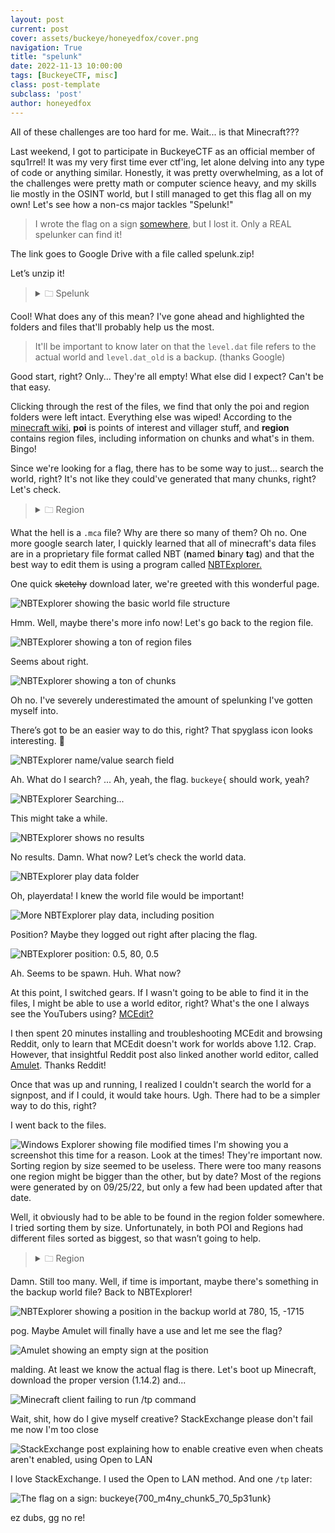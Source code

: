 ```yaml
---
layout: post
current: post
cover: assets/buckeye/honeyedfox/cover.png
navigation: True
title: "spelunk"
date: 2022-11-13 10:00:00
tags: [BuckeyeCTF, misc]
class: post-template
subclass: 'post'
author: honeyedfox
---
```


All of these challenges are too hard for me. Wait... is that Minecraft???

Last weekend, I got to participate in BuckeyeCTF as an official member of squ1rrel! It was my very first time ever ctf'ing, let alone delving into any type of code or anything similar. Honestly, it was pretty overwhelming, as a lot of the challenges were pretty math or computer science heavy, and my skills lie mostly in the OSINT world, but I still managed to get this flag all on my own! Let's see how a non-cs major tackles "Spelunk!"

> I wrote the flag on a sign [somewhere](https://drive.google.com/file/d/1R_YzJK7QXt7NZarjpXJKq-LwGX-_kQ7e/view), but I lost it. Only a REAL spelunker can find it!

The link goes to Google Drive with a file called spelunk.zip!

Let’s unzip it!

><details ><summary>🗀 Spelunk</summary>
><details ><summary>&emsp;⤷🗀 World</summary>
><div>&emsp;&emsp;&emsp;&emsp;⤷🗀 advancements</div>
><details><summary>&emsp;&emsp;&emsp;⤷🗀 <mark>data</mark></summary>
><div>&emsp;&emsp;&emsp;&emsp;&emsp;&emsp;⤷ no files found!</div>
></details>
><div>&emsp;&emsp;&emsp;&emsp;⤷🗀 datapacks</div>
><div>&emsp;&emsp;&emsp;&emsp;⤷🗀 DIM1</div>
><div>&emsp;&emsp;&emsp;&emsp;⤷🗀 DIM-1</div>
><details><summary>&emsp;&emsp;&emsp;⤷🗀 <mark>playerdata</mark></summary>
><div>&emsp;&emsp;&emsp;&emsp;&emsp;&emsp;⤷ no files found!</div>
></details>
><div>&emsp;&emsp;&emsp;&emsp;⤷🗀 poi</div>
><div>&emsp;&emsp;&emsp;&emsp;⤷🗀 region</div>
><div>&emsp;&emsp;&emsp;&emsp;⤷🗀 stats</div>
><div>&emsp;&emsp;&emsp;&emsp;⤷🖻 icon</div>
><div>&emsp;&emsp;&emsp;&emsp;⤷🗋 <mark>level.dat</mark></div>
><div>&emsp;&emsp;&emsp;&emsp;⤷🗋 level.dat_old</div>

Cool! What does any of this mean? I've gone ahead and highlighted the folders and files that'll probably help us the most.
> It'll be important to know later on that the
`level.dat` file refers to the actual world and `level.dat_old` is a backup. (thanks Google)


Good start, right? Only... They're all empty! What else did I expect? Can't be that easy.

Clicking through the rest of the files, we find that only the poi and region folders were left intact. Everything else was wiped!
According to the [minecraft wiki](https://minecraft.fandom.com/wiki/Java_Edition_level_format), **poi** is points of interest and villager stuff, and **region** contains region files, including information on chunks and what's in them. Bingo!

Since we're looking for a flag, there has to be some way to just... search the world, right? It's not like they could've generated that many chunks, right? Let's check.

><details><summary>🗀 Region</summary>
><div>&emsp;&emsp;&emsp;&emsp;⤷🗋 r.0.0.mca</div>
><div>&emsp;&emsp;&emsp;&emsp;⤷🗋 r.0.1.mca</div>
><div>&emsp;&emsp;&emsp;&emsp;⤷🗋 r.0.-1.mca</div>
><div>&emsp;&emsp;&emsp;&emsp;⤷🗋 r.0.2.mca</div>
><div>&emsp;&emsp;&emsp;&emsp;⤷🗋 r.0.-2.mca</div>
><div>&emsp;&emsp;&emsp;&emsp;⤷🗋 r.X.X.mca...</div>
></details>

What the hell is a `.mca` file?  Why are there so many of them? Oh no.
One more google search later, I quickly learned that all of minecraft's data files are in a proprietary file format called NBT (**n**amed **b**inary **t**ag) and that the best way to edit them is using a program called [NBTExplorer.](https://www.minecraftforum.net/forums/mapping-and-modding-java-edition/minecraft-tools/1262665-nbtexplorer-nbt-editor-for-windows-and-mac)

One quick ~~sketchy~~ download later, we're greeted with this wonderful page.

![NBTExplorer showing the basic world file structure](https://lh5.googleusercontent.com/h3gsmfPUv3SS8ThMkPL0gBIf_pTzWqSrltWrkODBJ3Fsj2KBgidlVplllUL_5QeE7_jejDJIWFGNLmuntLN8eHUwmSMBDKaUjby4KID4UWKYiKQtRtDRiM9FmQYnUG5umpZW4XiewwOkpCM3cblYiQ7u8p5xzVrLGMxg7_7CgqfWnsxgiAlXyQqRASGUMw)

Hmm. Well, maybe there's more info now! Let's go back to the region file.

![NBTExplorer showing a ton of region files](https://lh6.googleusercontent.com/GkjCtyWWuAucsxAnytTruAHhpQk-Ziqp_mBtgVHzjR9EQJRpGfh64T1q_zX2b7UPVwGfORw59I7dA3X1QMrOk4G01DCCj937nU6uC4DHMTufopu7hs3HXZB9rm0ioTvEoJCRxLHmXddMewec0c5cl3F3bKLKMDkjt4gl6npUQL-N7cdg8Xis1w7ctaTEmQ)

Seems about right.

![NBTExplorer showing a ton of chunks](https://lh6.googleusercontent.com/DLLdaYr0mPrDeGPSnyWP3etI6QZAtG_1GT-SVlSknKqEmHHEjMSd4ujib9X9KCcq5_9pfvCcr7VOHb59y8B4LBZiWX63vrnm0I6BP7LoAOgo4QhTIabHUIeDU7Uiw7JfW0f_F-hNroLu4YUBGGixaGyFLvA2KckQuxU1fdqOmFia0aqkDe126MxkVNOgNw)

Oh no. I've severely underestimated the amount of spelunking I've gotten myself into.

There’s got to be an easier way to do this, right? That spyglass icon looks interesting. 🤔

![NBTExplorer name/value search field](https://lh6.googleusercontent.com/NYhtpKQ-utZFuTigsGbpDZDrJr-czax0ZRpBjgayvsLb83vSWPYR0apj8-1gtr-UhtyXz6x6GGtsIthOmYk_jtsIcy0T7Av6GP75DR_3BZtp7xmujn2T8XEmThvC9AibkI1F9zmOyrJSZsioH2tiqsgZBR_RwShwlQrlFLkPnNAjUqIl3_r5PwJv5w7IJA)

Ah. What do I search? ... Ah, yeah, the flag. `buckeye{` should work, yeah?

![NBTExplorer Searching...](https://lh3.googleusercontent.com/1app8jK12p1y8KTSvWx7icWYfuObFjT0mA1qLMPo5n_duvs3jd-YTM1jAFS8Kq634YBGnow0NbRw4XFYoHcu0wp_mbE3s41ND1SWqAGrkLuxsDv7-YNGXzwIgzmJ2v_qsBQkqT3rv8HIdCV-ylIlLSn4No4TjxjbW7Tuin9NARhQA6u-Ux84U-UG5nwmsw)

This might take a while.

![NBTExplorer shows no results](https://lh6.googleusercontent.com/RzB8cHjWve_Poza1VgxkA-Pf-__RhZNUpjcxT_3FiE6KPjLgAxYCdgAMcGXNhdYrQZAAYUfDGRSgSwuKFZl33YUSOf80emrZMfGXYtb8ancrkA2fpHOajig81414HMODYMlbK8E65C4F52mfcIFA3WCp3r4cX1pvlX6RYZUbxVAeslLipe-MO5oBZVTHGw)

No results. Damn. What now? Let’s check the world data.

![NBTExplorer play data folder](https://lh3.googleusercontent.com/1pxfgMptF-o5hwtWp-2OKpqbMgS-3KYxLQ3HW9-eO6D_Tv8X0-Wn260vLR8pU-tmgvEB0fLlnJqQnjXK3MnMJlTUtZ4w3t-sdq_tzE8WTVBXBQY2FG1xQUL5nwBKoYGMOom8rHwIssgce4DQfCazSuDTehiyo95IQghZ-ydjQyVdAqpTsf6PoJL2n2WgFw)

Oh, playerdata! I knew the world file would be important! 

![More NBTExplorer play data, including position](https://lh5.googleusercontent.com/d5n7aASaMquvt_31YwFGzeFJ8chFAQ9fNed5hPxuLz20LQAyaSPv9dMJin-qu9UTNw2QYmcDGzeJDSTz4pnkhCTqZCbGIUGSh-5LpWsoZVcWBgrYx7KAp5KTQfiKnO7nyHndUuC-z4zH5OIdypdaRdd55kRYuiJ_FVGycilp4sdGvNV2oGAYttHCDmCDLA)

Position? Maybe they logged out right after placing the flag.

![NBTExplorer position: 0.5, 80, 0.5](https://lh4.googleusercontent.com/cYBUETJ8Ml2A5pB4dK2YwNBR0ZcUx7nIMTZmn7qtPxw3X7ats_PeGaMunoYT9lBDhW4sHAsuLpXH7ahsOl7GqGqndG8990Jrx5uNiagAKMdmdm3gIJwrGBNYd5eg5Mc4x96FUVe8ad5SGE3K--J6qwlhETFJkbVe82WMDw2P6cBsRKpnMLDZvoLB7jxpVA)

Ah. Seems to be spawn. Huh. What now?

At this point, I switched gears. If I wasn't going to be able to find it in the files, I might be able to use a world editor, right? What's the one I always see the YouTubers using? [MCEdit?](https://www.mcedit.net/) 

I then spent 20 minutes installing and troubleshooting MCEdit and browsing Reddit, only to learn that MCEdit doesn't work for worlds above 1.12. Crap. However, that insightful Reddit post also linked another world editor, called [Amulet](https://www.amuletmc.com/). Thanks Reddit!

Once that was up and running, I realized I couldn't search the world for a signpost, and if I could, it would take hours. Ugh. There had to be a simpler way to do this, right?

I went back to the files.

![Windows Explorer showing file modified times](https://lh3.googleusercontent.com/RDAd340yJk7z0qPcSSU3yYd5G9DZ8x62eEJcwqHYIoH00aDcSrDCMn1HPmK-0Wb-wTMNn9gWc0xvG4k5Vh_K3Ph0Sy28qEvrvZSNzC8kFEgvm1fK6m9HwxxnIc7y4EwzEVbn1EPlhU82lLZBpNL3_YMWOo-A2Kse4vJG5UsQmz8ROuasuqtx5djjbVv9zw)
I'm showing you a screenshot this time for a reason. Look at the times! They're important now. 
Sorting region by size seemed to be useless. There were too many reasons one region might be bigger than the other, but by date? Most of the regions were generated by on 09/25/22, but only a few had been updated after that date. 

Well, it obviously had to be able to be found in the region folder somewhere. I tried sorting them by size. Unfortunately, in both POI and Regions had different files sorted as biggest, so that wasn’t going to help. 

><details><summary>🗀 Region</summary>
><div>&emsp;&emsp;&emsp;&emsp;⤷🗋 r.0.0.mca</div>
><div>&emsp;&emsp;&emsp;&emsp;⤷🗋 r.0.-1.mca</div>
><div>&emsp;&emsp;&emsp;&emsp;⤷🗋 r.-1.0.mca</div>
><div>&emsp;&emsp;&emsp;&emsp;⤷🗋 r.1.-4.mca</div>
><div>&emsp;&emsp;&emsp;&emsp;⤷🗋 r.1.-5.mca</div>
><div>&emsp;&emsp;&emsp;&emsp;⤷🗋 r.2.-4.mca</div>
><div>&emsp;&emsp;&emsp;&emsp;⤷🗋 r.2.-5.mca</div>
><div>&emsp;&emsp;&emsp;&emsp;⤷🗋 r.0.-3.mca</div>
><div>&emsp;&emsp;&emsp;&emsp;⤷🗋 r.0.-4.mca</div>
><div>&emsp;&emsp;&emsp;&emsp;⤷🗋 r.0.-5.mca</div>
><div>&emsp;&emsp;&emsp;&emsp;⤷🗋 r.1.-3.mca</div>
><div>&emsp;&emsp;&emsp;&emsp;⤷🗋 r.2.-3.mca</div>
></details>

Damn. Still too many. Well, if time is important, maybe there's something in the backup world file? Back to NBTExplorer!

![NBTExplorer showing a position in the backup world at 780, 15, -1715](https://lh4.googleusercontent.com/hKPqoThjtEt88mVB1-rP8-Jmwg9NVcYHkm53wzl_2otosCviCc2HoVi7h2eiQ61gRRk_LE8YdyEOFP6U9Av6LbjOObvEF-B1F0zHHSJKXu4k5P85dn-482t6aWf8TB_clC_ileoKql64azhewEisooerrgaUG5SaRQWoJzXlztn_2U0mtDDRgeOYVl-Gkg)

pog. Maybe Amulet will finally have a use and let me see the flag?

![Amulet showing an empty sign at the position](https://lh3.googleusercontent.com/4tNLkTdm7AakQvgRW56ETx15pJuv5tefY_U1VWk9MsnKM1zZ-QjqzysTKed9X6zOb7W3pSM1e1N3GSDrKw8TgwC4IAcDZL4u5xsveQgTx_vywa6XwPtrXoi2GWRGV8GM-Wd2xlCll_7D4DS5qE8kBC4TrVgrD1qyBiePgZZBDuKa5cpRjCTrTOy1YfNmuA)

malding. At least we know the actual flag is there. Let's boot up Minecraft, download the proper version (1.14.2) and... 

![Minecraft client failing to run /tp command](https://lh3.googleusercontent.com/8cDbyrLAFScdQ2Q0zkr8mkGYzDta1nGOvxi7rNaCBSgahcqomrpKSEb7XQHyVcDaK_b1uprThe14V_VKHTO2rXiBWFSN0OeWMgVvjSaEPG8icQ4PvD5So20UD8kou2mGlHAp5NrK5aJnT3D_LUSgUqg2eONAFddv1D0NCiBfY_oka3FTGqgA8XX9fXwrgg)

Wait, shit, how do I give myself creative? StackExchange please don't fail me now I'm too close

![StackExchange post explaining how to enable creative even when cheats aren't enabled, using Open to LAN](https://lh5.googleusercontent.com/WtUy7dWVToy0Zxw0AG76c_sKyT0X2kl0VRl4Jn845NTXyem-zFUKQOSV_375LC4_xGTgy2BycD-DYtbUQfOqFayVKZmkBtJHPdeelezU_3FdLmZkd-tm7a8TS7-bbxVsLrw8JrgF73XEHuDNjC-KQWwKWAaSvn4tcD-BNncDnAv7ePeu6tChoXHnGSMh9A)

I love StackExchange. I used the Open to LAN method. And one `/tp` later:

![The flag on a sign: buckeye{700_m4ny_chunk5_70_5p31unk}](https://lh6.googleusercontent.com/SBrYxqHOxZF_E4gjRUoq_I2XiiWeA18xBdzgyQraqW41pio3a9WXROb71dyMNKdYJnq180jgvyEFaopCW_9uwpiUB5XwCD574Dj6GSarS8GhjQd4nHc5s2eDhNnXLmItIOWooNJxGHtDQA66ql-JDQV3f9ywl6AslI5UXTROoIQMnAjQxe1EQCc8TUkdyA)

ez dubs, gg no re!
